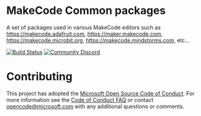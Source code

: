 # MakeCode Common packages

A set of packages used in various MakeCode editors such as https://makecode.adafruit.com, https://maker.makecode.com, https://makecode.microbit.org, https://makecode.mindstorms.com, etc...

[![Build Status](https://travis-ci.org/microsoft/pxt-common-packages.svg?branch=master)](https://travis-ci.org/microsoft/pxt-common-packages)
[![Community Discord](https://img.shields.io/discord/448979533891371018.svg)](https://aka.ms/makecodecommunity)


# Contributing

This project has adopted the [Microsoft Open Source Code of Conduct](https://opensource.microsoft.com/codeofconduct/). For more information see the [Code of Conduct FAQ](https://opensource.microsoft.com/codeofconduct/faq/) or contact [opencode@microsoft.com](mailto:opencode@microsoft.com) with any additional questions or comments.
